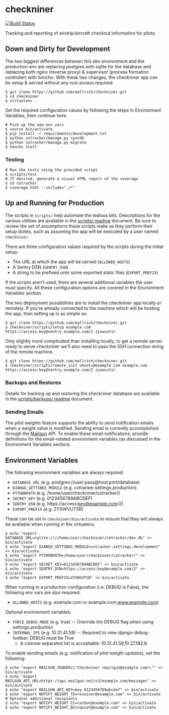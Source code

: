 checkniner
==========

[![Build Status](https://travis-ci.org/eallrich/checkniner.png)](https://travis-ci.org/eallrich/checkniner)

Tracking and reporting of airstrip/aircraft checkout information for pilots.

Down and Dirty for Development
------------------------------

The two biggest differences between this dev environment and the production
env are replacing postgres with sqlite for the database and replacing both
nginx (reverse proxy) & supervisor (process formation controller) with honcho.
With these two changes, the checkniner app can be setup & served without any
root access required.

```shell
$ git clone https://github.com/eallrich/checkniner.git
$ cd checkniner
$ virtualenv .
```

Set the required configuration values by following the steps in Environment
Variables, then continue here.

```shell
# Pick up the new env vars
$ source bin/activate
$ pip install -r requirements/development.txt
$ python cotracker/manage.py syncdb
$ python cotracker/manage.py migrate
$ honcho start
```

### Testing ###

```shell
# Run the tests using the provided script
$ scripts/test
# If desired, generate a visual HTML report of the coverage
$ cd cotracker
$ coverage html --include="./*"
```

Up and Running for Production
-----------------------------

The scripts in `scripts/` help automate the tedious bits. Descriptions for the
various utilities are available in the [scripts/ readme](scripts) document. Be
sure to review the set of assumptions these scripts make as they perform their
setup duties, such as assuming the app will be executed by a user named
`checkniner`.

There are three configuration values required by the scripts during the initial
setup:
+ The URL at which the app will be served (`ALLOWED_HOSTS`)
+ A Sentry DSN (`SENTRY_DSN`)
+ A string to be prefixed onto some exported static files (`EXPORT_PREFIX`)

If the scripts aren't used, there are several additional variables the user
must specify. All these configuration options are covered in the Environment
Variables section.

The two deployment possibilities are to install the checkniner app locally or
remotely. If you're already connected to the machine which will be hosting the
app, then setting up is as simple as:

```shell
$ git clone https://github.com/eallrich/checkniner.git
$ checkniner/scripts/setup example.com https://access:key@sentry.example.com/2 zyxwvutsr
```

Only slightly more complicated than installing locally, to get a remote server
ready to serve checkniner we'll also need to pass the SSH connection string of
the remote machine.

```shell
$ git clone https://github.com/eallrich/checkniner.git
$ checkniner/scripts/remote_init ubuntu@example.com example.com https://access:key@sentry.example.com/2 zyxwvutsr
```

### Backups and Restores ###

Details for backing up and restoring the checkniner database are available in
the [scripts/backups/ readme](scripts/backups) document.

### Sending Emails ###

The pilot weights feature supports the ability to send notification emails
when a weight value is modified. Sending email is currently accomplished
through the [Mailgun](https://mailgun.com/) API. To enable these email
notifications, provide definitions for the email-related environment variables
(as discussed in the Environment Variables section).

Environment Variables
---------------------

The following environment variables are always required:
+ `DATABASE_URL` (e.g. postgres://user:pass@host:port/database)
+ `DJANGO_SETTINGS_MODULE` (e.g. cotracker.settings.production)
+ `PYTHONPATH` (e.g. /home/user/checkniner/cotracker/)
+ `SECRET_KEY` (e.g. 0123456789ABCDEF)
+ `SENTRY_DSN` (e.g. https://access:key@example.com/2)
+ `EXPORT_PREFIX` (e.g. ZYXWVUTSR)

These can be set in `checkniner/bin/activate` to ensure that they will always be available
when running in the virtualenv.

```shell
$ echo "export DATABASE_URL=sqlite:////home/user/checkniner/cotracker/dev.db" >> bin/activate
$ echo "export DJANGO_SETTINGS_MODULE=cotracker.settings.development" >> bin/activate
$ echo "export PYTHONPATH=/home/user/checkniner/cotracker/" >> bin/activate
$ echo "export SECRET_KEY=0123456789ABCDEF" >> bin/activate
$ echo "export SENTRY_DSN=https://access:key@example.com/2" >> bin/activate
$ echo "export EXPORT_PREFIX=ZYXWVUTSR" >> bin/activate
```

When running in a production configuration (i.e. DEBUG is False), the following env vars are also required:
+ `ALLOWED_HOSTS` (e.g. example.com or example.com,www.example.com)

Optional environment variables:
+ `FORCE_DEBUG_MODE` (e.g. true) -- Override the DEBUG flag when using settings.production
+ `INTERNAL_IPS` (e.g. 10.31.41.59) -- Required to view django-debug-toolbar; DEBUG must be True
    - A comma-separated list is acceptable: 10.31.41.59,10.27.182.8

To enable sending emails (e.g. notification of pilot weight updates), set the following:
```shell
$ echo "export MAILGUN_SENDER=\"Checkniner <mailgun@example.com>\"" >> bin/activate
$ echo "export MAILGUN_API_URL=https://api.mailgun.net/v3/example.com/messages" >> bin/activate
$ echo "export MAILGUN_API_KEY=key-0123456789abcdef" >> bin/activate
$ echo "export NOTIFY_WEIGHT_TO=receiver@example.com" >> bin/activate
# Optional additional recipients
$ echo "export NOTIFY_WEIGHT_CC=carbon@example.com" >> bin/activate
$ echo "export NOTIFY_WEIGHT_BCC=quiet@example.com" >> bin/activate
```

